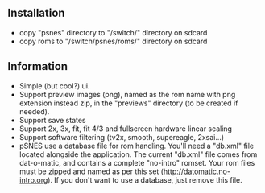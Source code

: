 Installation
---------------
- copy "psnes" directory to "/switch/" directory on sdcard
- copy roms to "/switch/psnes/roms/" directory on sdcard

Information
---------------
- Simple (but cool?) ui.
- Support preview images (png), named as the rom name with png extension instead zip, in the "previews" directory (to be created if needed).
- Support save states
- Support 2x, 3x, fit, fit 4/3 and fullscreen hardware linear scaling
- Support software filtering (tv2x, smooth, supereagle, 2xsai...)
- pSNES use a database file for rom handling. You'll need a "db.xml" file located alongside the application. The current "db.xml" file comes from dat-o-matic, and contains a complete "no-intro" romset. Your rom files must be zipped and named as per this set (http://datomatic.no-intro.org). If you don't want to use a database, just remove this file.